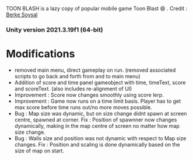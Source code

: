 TOON BLASH is a lazy copy of popular mobile game Toon Blast :smile: . 
Credit : [Berke Soysal](https://github.com/BerkeSoysal)
### Unity version 2021.3.19f1 (64-bit)
# Modifications
- removed main menu, direct gameplay on run. (removed associated scripts to go back and forth from and to main menu)
- Addition of score and time panel gameobject with time, timeText, score and scoreText. (also includes re-alignment of UI)
- Improvement : Score now changes smoothly using score lerp.
- Improvement : Game now runs on a time limit basis. Player has to get max score before time runs out/no more moves possible.
- Bug : Map size was dynamic, but on size change didnt spawn at screen centre, spawned at corner. Fix : Position of spawnner now changes dynamically, making in the map centre of screen no matter how map size change.
- Bug : Walls size and position was not dynamic with respect to Map size changes. Fix : Position and scaling is done dynamically based on the size of map on start.
